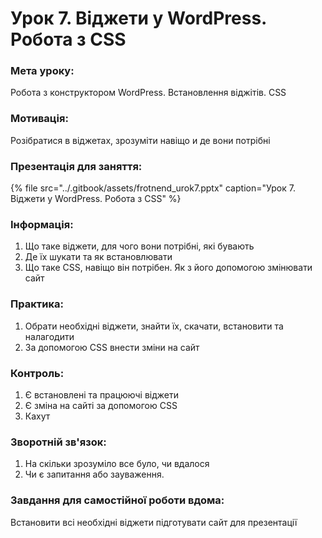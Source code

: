 # Урок 7. Віджети у WordPress. Робота з CSS

### Мета уроку:

Робота з конструктором WordPress. Встановлення віджітів. CSS

### Мотивація:

Розібратися в віджетах, зрозуміти навіщо и де вони потрібні

### **Презентація для заняття:**

{% file src="../.gitbook/assets/frotnend\_urok7.pptx" caption="Урок 7. Віджети у WordPress. Робота з CSS" %}

### **Інформація:**

1. Що таке віджети, для чого вони потрібні, які бувають
2. Де їх шукати та як встановлювати
3. Що таке CSS, навіщо він потрібен. Як з його допомогою змінювати сайт

### **Практика:**

1. Обрати необхідні віджети, знайти їх, скачати, встановити та налагодити
2. За допомогою CSS внести зміни на сайт

### **Контроль:**

1. Є встановлені та працюючі віджети
2. Є зміна на сайті за допомогою CSS
3. Кахут

### **Зворотній зв'язок:**

1. На скільки зрозуміло все було, чи вдалося
2. Чи є запитання або зауваження.

### **Завдання для самостійної роботи вдома:**

Встановити всі необхідні віджети підготувати сайт для презентації

